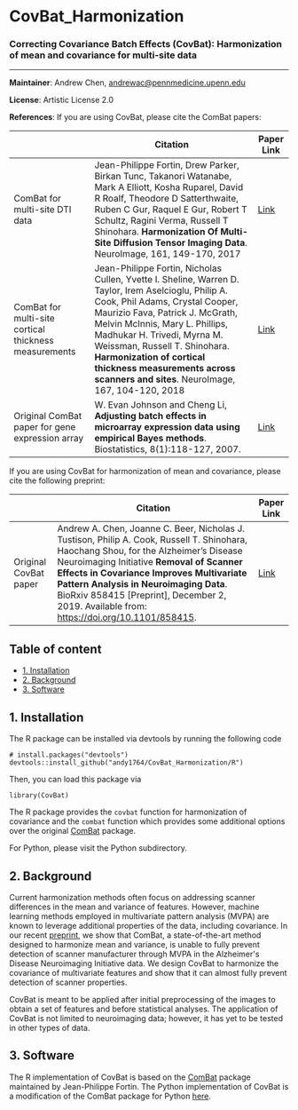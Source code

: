 # CovBat_Harmonization
### Correcting Covariance Batch Effects (CovBat): Harmonization of mean and covariance for multi-site data

--------
**Maintainer**: Andrew Chen, andrewac@pennmedicine.upenn.edu

**License**: Artistic License 2.0

**References**: If you are using CovBat, please cite the ComBat papers:

|       | Citation     | Paper Link
| -------------  | -------------  | -------------  |
| ComBat for multi-site DTI data    | Jean-Philippe Fortin, Drew Parker, Birkan Tunc, Takanori Watanabe, Mark A Elliott, Kosha Ruparel, David R Roalf, Theodore D Satterthwaite, Ruben C Gur, Raquel E Gur, Robert T Schultz, Ragini Verma, Russell T Shinohara. **Harmonization Of Multi-Site Diffusion Tensor Imaging Data**. NeuroImage, 161, 149-170, 2017  |[Link](https://www.sciencedirect.com/science/article/pii/S1053811917306948?via%3Dihub#!)| 
| ComBat for multi-site cortical thickness measurements    | Jean-Philippe Fortin, Nicholas Cullen, Yvette I. Sheline, Warren D. Taylor, Irem Aselcioglu, Philip A. Cook, Phil Adams, Crystal Cooper, Maurizio Fava, Patrick J. McGrath, Melvin McInnis, Mary L. Phillips, Madhukar H. Trivedi, Myrna M. Weissman, Russell T. Shinohara. **Harmonization of cortical thickness measurements across scanners and sites**. NeuroImage, 167, 104-120, 2018  |[Link](https://www.sciencedirect.com/science/article/pii/S105381191730931X)| 
| Original ComBat paper for gene expression array    |  W. Evan Johnson and Cheng Li, **Adjusting batch effects in microarray expression data using empirical Bayes methods**. Biostatistics, 8(1):118-127, 2007.      | [Link](https://academic.oup.com/biostatistics/article/8/1/118/252073/Adjusting-batch-effects-in-microarray-expression) |

If you are using CovBat for harmonization of mean and covariance, please cite the following preprint:

|       | Citation     | Paper Link
| -------------  | -------------  | -------------  |
| Original CovBat paper  | Andrew A. Chen, Joanne C. Beer, Nicholas J. Tustison, Philip A. Cook, Russell T. Shinohara, Haochang Shou, for the Alzheimer’s Disease Neuroimaging Initiative **Removal of Scanner Effects in Covariance Improves Multivariate Pattern Analysis in Neuroimaging Data**. BioRxiv 858415 [Preprint], December 2, 2019. Available from: https://doi.org/10.1101/858415. |[Link](https://www.biorxiv.org/content/10.1101/858415v1)| 

## Table of content
- [1. Installation](#id-section1)
- [2. Background](#id-section2)
- [3. Software](#id-section3)

<div id='id-section1'/>

## 1. Installation
The R package can be installed via devtools by running the following code

```
# install.packages("devtools")
devtools::install_github("andy1764/CovBat_Harmonization/R")
```

Then, you can load this package via

```
library(CovBat)
```

The R package provides the `covbat` function for harmonization of covariance and the `combat` function which provides some additional options over the original [ComBat](https://github.com/Jfortin1/ComBatHarmonization) package.

For Python, please visit the Python subdirectory.

<div id='id-section2'/>

## 2. Background
Current harmonization methods often focus on addressing scanner differences in the mean and variance of features. However, machine learning methods employed in multivariate pattern analysis (MVPA) are known to leverage additional properties of the data, including covariance. In our recent [preprint](https://www.biorxiv.org/content/10.1101/858415v3), we show that ComBat, a state-of-the-art method designed to harmonize mean and variance, is unable to fully prevent detection of scanner manufacturer through MVPA in the Alzheimer's Disease Neuroimaging Initiative data. We design CovBat to harmonize the covariance of multivariate features and show that it can almost fully prevent detection of scanner properties.

CovBat is meant to be applied after initial preprocessing of the images to obtain a set of features and before statistical analyses. The application of CovBat is not limited to neuroimaging data; however, it has yet to be tested in other types of data.

<div id='id-section3'/>

## 3. Software
The R implementation of CovBat is based on the [ComBat](https://github.com/Jfortin1/ComBatHarmonization) package maintained by Jean-Philippe Fortin. The Python implementation of CovBat is a modification of the ComBat package for Python [here](https://github.com/brentp/combat.py). 
